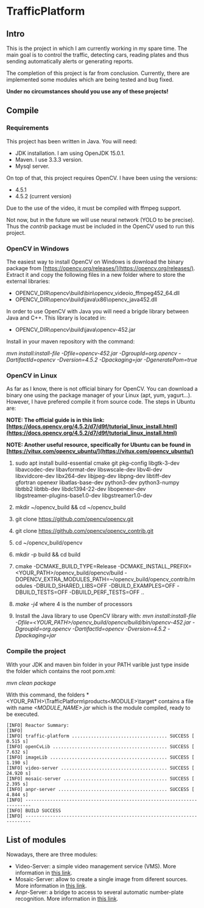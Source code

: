 # TrafficPlatform

## Intro

This is the project in which I am currently working in my spare time. The main goal is to control the traffic, detecting cars, reading plates and thus sending automatically alerts or generating reports.

The completion of this project is far from conclusion. Currently, there are implemented some modules which are being tested and bug fixed.

**Under no circumstances should you use any of these projects!**

## Compile

### Requirements

This project has been written in Java. You will need:

* JDK installation. I am using OpenJDK 15.0.1.
* Maven. I use 3.3.3 version.
* Mysql server.

On top of that, this project requires OpenCV. I have been using the versions:
* 4.5.1
* 4.5.2 (current version)

Due to the use of the video, it must be compiled with ffmpeg support.

Not now, but in the future we will use neural network (YOLO to be precise). Thus the *contrib* package must be included in the OpenCV used to run this project.

### OpenCV in Windows

The easiest way to install OpenCV on Windows is download the binary package from [https://opencv.org/releases/](https://opencv.org/releases/). Extract it and copy the following files in a new folder where to store the external libraries:

* OPENCV_DIR\opencv\build\bin\opencv_videoio_ffmpeg452_64.dll
* OPENCV_DIR\opencv\build\java\x86\opencv_java452.dll

In order to use OpenCV with Java you will need a brigde library between Java and C++. This library is located in:

* OPENCV_DIR\opencv\build\java\opencv-452.jar

Install in your maven repository with the command:

*mvn install:install-file -Dfile=opencv-452.jar -DgroupId=org.opencv -DartifactId=opencv -Dversion=4.5.2 -Dpackaging=jar -DgeneratePom=true*

### OpenCV in Linux

As far as I know, there is not official binary for OpenCV. You can download a binary one using the package manager of your Linux (apt, yum, yagurt...). However, I have prefered compile it from source code. The steps in Ubuntu are:

**NOTE: The official guide is in this link: [https://docs.opencv.org/4.5.2/d7/d9f/tutorial_linux_install.html](https://docs.opencv.org/4.5.2/d7/d9f/tutorial_linux_install.html)**

**NOTE: Another useful resource, specifically for Ubuntu can be found in [https://vitux.com/opencv_ubuntu/](https://vitux.com/opencv_ubuntu/)**

1. sudo apt install build-essential cmake git pkg-config libgtk-3-dev \
libavcodec-dev libavformat-dev libswscale-dev libv4l-dev \
libxvidcore-dev libx264-dev libjpeg-dev libpng-dev libtiff-dev \
gfortran openexr libatlas-base-dev python3-dev python3-numpy \
libtbb2 libtbb-dev libdc1394-22-dev libopenexr-dev \
libgstreamer-plugins-base1.0-dev libgstreamer1.0-dev

2. mkdir ~/opencv_build && cd ~/opencv_build
3. git clone https://github.com/opencv/opencv.git
4. git clone https://github.com/opencv/opencv_contrib.git
5. cd ~/opencv_build/opencv
6. mkdir -p build && cd build
7. cmake -DCMAKE_BUILD_TYPE=Release -DCMAKE_INSTALL_PREFIX=<YOUR_PATH>/opencv_build/opencv/build -DOPENCV_EXTRA_MODULES_PATH=~/opencv_build/opencv_contrib/modules -DBUILD_SHARED_LIBS=OFF -DBUILD_EXAMPLES=OFF -DBUILD_TESTS=OFF -DBUILD_PERF_TESTS=OFF ..
8. *make -j4* where 4 is the number of processors
9. Install the Java library to use OpenCV library with: *mvn install:install-file -Dfile=<YOUR_PATH>/opencv_build/opencv/build/bin/opencv-452.jar -DgroupId=org.opencv -DartifactId=opencv -Dversion=4.5.2 -Dpackaging=jar*

### Compile the project

With your JDK and maven bin folder in your PATH varible just type inside the folder which contains the root pom.xml:

*mvn clean package*

With this command, the folders *<YOUR_PATH>\TrafficPlatform\products\<MODULE>\target\* contains a file with name *<MODULE_NAME>.jar* which is the module compiled, ready to be executed.

```
[INFO] Reactor Summary:
[INFO]
[INFO] traffic-platform ................................... SUCCESS [  0.515 s]
[INFO] openCvLib .......................................... SUCCESS [  7.632 s]
[INFO] imageLib ........................................... SUCCESS [  1.190 s]
[INFO] video-server ....................................... SUCCESS [ 24.920 s]
[INFO] mosaic-server ...................................... SUCCESS [  2.395 s]
[INFO] anpr-server ........................................ SUCCESS [  4.844 s]
[INFO] ------------------------------------------------------------------------
[INFO] BUILD SUCCESS
[INFO] ------------------------------------------------------------------------
```

## List of modules

Nowadays, there are three modules:

* Video-Server: a simple video management service (VMS). More information in [this link](./products/video-server/README.md).
* Mosaic-Server: allow to create a single image from diferent sources. More information in [this link](./products/mosaic-server/README.md).
* Anpr-Server: a bridge to access to several automatic number-plate recognition. More information in [this link](./products/anpr-server/README.md).











 
